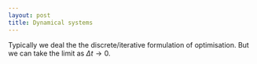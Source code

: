 ```yaml
---
layout: post
title: Dynamical systems
---
```


<!-- Is about the connection between dynamical systems and optimisation. -->

Typically we deal the the discrete/iterative formulation of optimisation.
But we can take the limit as $\Delta t \rightarrow 0$.
